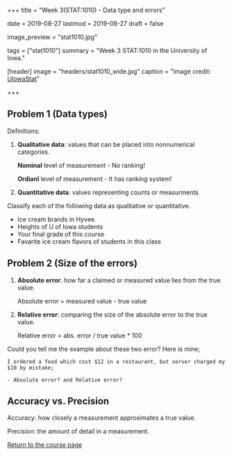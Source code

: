 +++
title = "Week 3(STAT:1010) - Data type and errors"

date = 2019-08-27
lastmod = 2019-08-27
draft = false

image_preview = "stat1010.jpg"

tags = ["stat1010"]
summary = "Week 3 STAT:1010 in the University of Iowa."

[header]
image = "headers/stat1010_wide.jpg"
caption = "Image credit: [UIowaStat](https://stat.uiowa.edu/)"

+++

## Problem 1 (Data types)

Definitions:

1. **Qualitative data**: values that can be placed into nonnumerical categories.

    **Nominal** level of measurement - No ranking!
    
    **Ordianl** level of measurement - It has ranking system!

2. **Quantitative data**: values representing counts or measurments

Classify each of the following data as qualitative or quantitative.

- Ice cream brands in Hyvee.
- Heights of U of Iowa students
- Your final grade of this course
- Favarite ice cream flavors of students in this class

## Problem 2 (Size of the errors)

1. **Absolute error**: how far a claimed or measured value lies from the true value.

    Absolute error = measured value - true value
    
2. **Relative error**: comparing the size of the absolute error to the true value.

    Relative error = abs. error / true value * 100
    
    
Could you tell me the example about these two error? Here is mine;

    I ordered a food which cost $12 in a restaurant, but server charged my $10 by mistake;
    
    - Absolute error? and Relative error?
    

## Accuracy vs. Precision

Accuracy: how closely a measurement approximates a true value.

Precision: the amount of detail in a measurement.



<a href="https://theissaclee.com/post/stat1010/" target="_self">Return to the course page</a>
